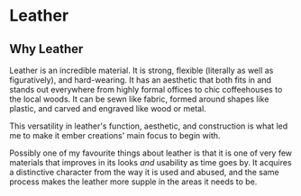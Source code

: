 Leather
=======

Why Leather
-----------

Leather is an incredible material. It is strong, flexible (literally as well as figuratively), and hard-wearing. It has an aesthetic that both fits in and stands out everywhere from highly formal offices to chic coffeehouses to the local woods. It can be sewn like fabric, formed around shapes like plastic, and carved and engraved like wood or metal.

This versatility in leather's function, aesthetic, and construction is what led me to make it ember creations' main focus to begin with.

Possibly one of my favourite things about leather is that it is one of very few materials that improves in its looks *and* usability as time goes by. It acquires a distinctive character from the way it is used and abused, and the same process makes the leather more supple in the areas it needs to be.

